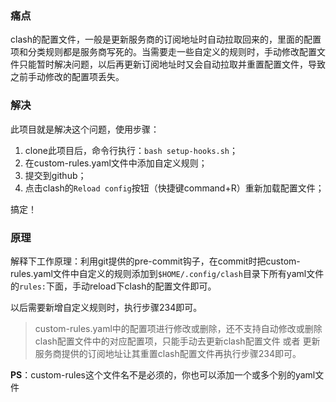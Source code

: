 

### 痛点

clash的配置文件，一般是更新服务商的订阅地址时自动拉取回来的，里面的配置项和分类规则都是服务商写死的。当需要走一些自定义的规则时，手动修改配置文件只能暂时解决问题，以后再更新订阅地址时又会自动拉取并重置配置文件，导致之前手动修改的配置项丢失。

### 解决

此项目就是解决这个问题，使用步骤：

1. clone此项目后，命令行执行：`bash setup-hooks.sh`；
2. 在custom-rules.yaml文件中添加自定义规则；
3. 提交到github；
4. 点击clash的`Reload config`按钮（快捷键command+R）重新加载配置文件；

搞定！

### 原理

解释下工作原理：利用git提供的pre-commit钩子，在commit时把custom-rules.yaml文件中自定义的规则添加到`$HOME/.config/clash`目录下所有yaml文件的`rules:`下面，手动reload下clash的配置文件即可。

以后需要新增自定义规则时，执行步骤234即可。

> custom-rules.yaml中的配置项进行修改或删除，还不支持自动修改或删除clash配置文件中的对应配置项，只能手动去更新clash配置文件 或者 更新服务商提供的订阅地址让其重置clash配置文件再执行步骤234即可。



**PS**：custom-rules这个文件名不是必须的，你也可以添加一个或多个别的yaml文件
